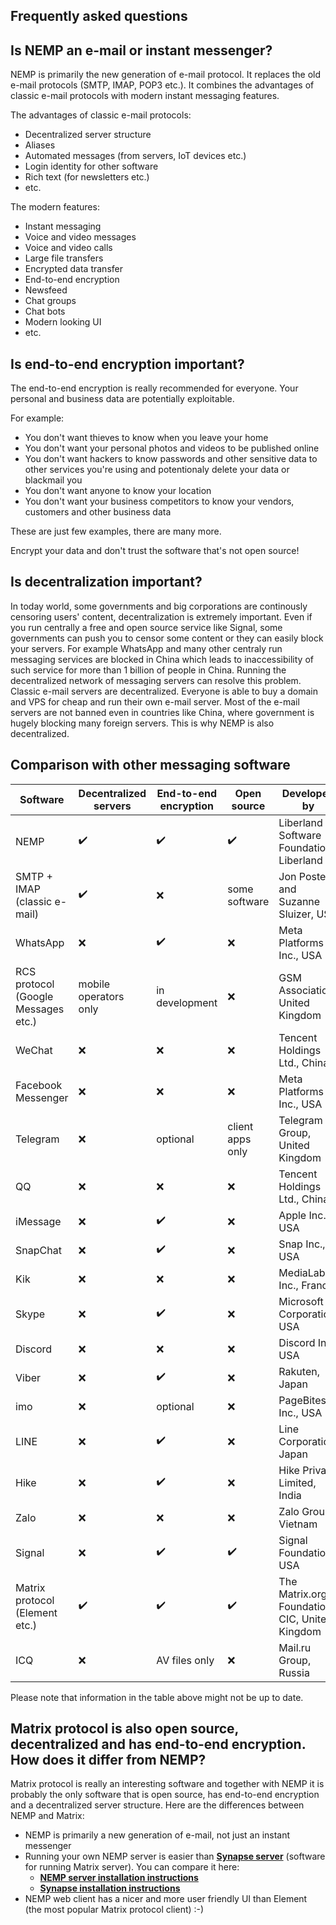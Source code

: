 ## Frequently asked questions

## Is NEMP an e-mail or instant messenger?

NEMP is primarily the new generation of e-mail protocol. It replaces the old e-mail protocols (SMTP, IMAP, POP3 etc.). It combines the advantages of classic e-mail protocols with modern instant messaging features.

The advantages of classic e-mail protocols:

- Decentralized server structure
- Aliases
- Automated messages (from servers, IoT devices etc.)
- Login identity for other software
- Rich text (for newsletters etc.)
- etc.

The modern features:

- Instant messaging
- Voice and video messages
- Voice and video calls
- Large file transfers
- Encrypted data transfer
- End-to-end encryption
- Newsfeed
- Chat groups
- Chat bots
- Modern looking UI
- etc.

## Is end-to-end encryption important?

The end-to-end encryption is really recommended for everyone. Your personal and business data are potentially exploitable.

For example:

- You don't want thieves to know when you leave your home
- You don't want your personal photos and videos to be published online
- You don't want hackers to know passwords and other sensitive data to other services you're using and potentionaly delete your data or blackmail you
- You don't want anyone to know your location
- You don't want your business competitors to know your vendors, customers and other business data

These are just few examples, there are many more.

Encrypt your data and don't trust the software that's not open source!

## Is decentralization important?

In today world, some governments and big corporations are continously censoring users' content, decentralization is extremely important. Even if you run centrally a free and open source service like Signal, some governments can push you to censor some content or they can easily block your servers.
For example WhatsApp and many other centraly run messaging services are blocked in China which leads to inaccessibility of such service for more than 1 billion of people in China.
Running the decentralized network of messaging servers can resolve this problem. Classic e-mail servers are decentralized. Everyone is able to buy a domain and VPS for cheap and run their own e-mail server. Most of the e-mail servers are not banned even in countries like China, where government is hugely blocking many foreign servers. This is why NEMP is also decentralized.

## Comparison with other messaging software

| Software                            | Decentralized servers | End-to-end encryption |     Open source    |               Developed by                    |
|-------------------------------------|-----------------------|-----------------------|--------------------|-----------------------------------------------|
| NEMP                                |   :heavy_check_mark:  |   :heavy_check_mark:  | :heavy_check_mark: | Liberland Software Foundation, Liberland      |
| SMTP + IMAP (classic e-mail)        |   :heavy_check_mark:  |          :x:          |    some software   | Jon Postel and Suzanne Sluizer, USA           |
| WhatsApp                            |          :x:          |   :heavy_check_mark:  |         :x:        | Meta Platforms Inc., USA                      |
| RCS protocol (Google Messages etc.) | mobile operators only |     in development    |         :x:        | GSM Association, United Kingdom               |
| WeChat                              |          :x:          |          :x:          |         :x:        | Tencent Holdings Ltd., China                  |
| Facebook Messenger                  |          :x:          |          :x:          |         :x:        | Meta Platforms Inc., USA                      |
| Telegram                            |          :x:          |        optional       |  client apps only  | Telegram Group, United Kingdom                |
| QQ                                  |          :x:          |          :x:          |         :x:        | Tencent Holdings Ltd., China                  |
| iMessage                            |          :x:          |   :heavy_check_mark:  |         :x:        | Apple Inc., USA                               |
| SnapChat                            |          :x:          |   :heavy_check_mark:  |         :x:        |	Snap Inc., USA                                |
| Kik                                 |          :x:          |          :x:          |         :x:        |	MediaLab AI Inc., France                      |
| Skype                               |          :x:          |   :heavy_check_mark:  |         :x:        |	Microsoft Corporation, USA                    |
| Discord                             |          :x:          |          :x:          |         :x:        | Discord Inc., USA                             |
| Viber                               |          :x:          |   :heavy_check_mark:  |         :x:        |	Rakuten, Japan                                |
| imo                                 |          :x:          |        optional       |         :x:        |	PageBites Inc., USA                           |
| LINE                                |          :x:          |   :heavy_check_mark:  |         :x:        |	Line Corporation, Japan                       |
| Hike                                |          :x:          |   :heavy_check_mark:  |         :x:        |	Hike Private Limited, India                   |
| Zalo                                |          :x:          |          :x:          |         :x:        | Zalo Group, Vietnam                           |
| Signal                              |          :x:          |   :heavy_check_mark:  | :heavy_check_mark: |	Signal Foundation, USA                        |
| Matrix protocol (Element etc.)      |   :heavy_check_mark:  |   :heavy_check_mark:  | :heavy_check_mark: |	The Matrix.org Foundation CIC, United Kingdom |
| ICQ                                 |          :x:          |     AV files only     |         :x:        |	Mail.ru Group, Russia                         |

Please note that information in the table above might not be up to date.

## Matrix protocol is also open source, decentralized and has end-to-end encryption. How does it differ from NEMP?

Matrix protocol is really an interesting software and together with NEMP it is probably the only software that is open source, has end-to-end encryption and a decentralized server structure. Here are the differences between NEMP and Matrix:

- NEMP is primarily a new generation of e-mail, not just an instant messenger
- Running your own NEMP server is easier than [**Synapse server**](https://matrix.org/docs/projects/server/synapse) (software for running Matrix server). You can compare it here:
  - [**NEMP server installation instructions**](./INSTALL.md)
  - [**Synapse installation instructions**](https://matrix-org.github.io/synapse/latest/setup/installation.html)
- NEMP web client has a nicer and more user friendly UI than Element (the most popular Matrix protocol client) :-)
